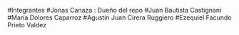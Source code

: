 #Integrantes 
#Jonas Canaza : Dueño del repo
#Juan Bautista Castignani
#Maria Dolores Caparroz
#Agustin Juan Cirera Ruggiero
#Ezequiel Facundo Prieto Valdez

